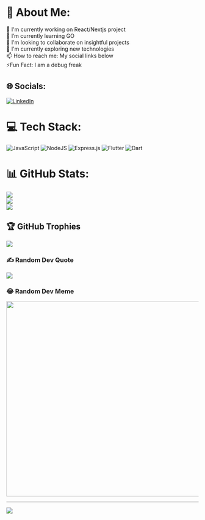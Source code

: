 # 💫 About Me:
🔭 I'm currently working on React/Nextjs project <br>🌱 I’m currently learning GO<br>👯 I'm looking to collaborate on insightful projects<br>🧐 I'm currently exploring new technologies<br>📫 How to reach me: My social links below<br>⚡Fun Fact: I am a debug freak


## 🌐 Socials:
[![LinkedIn](https://img.shields.io/badge/LinkedIn-%230077B5.svg?logo=linkedin&logoColor=white)](https://linkedin.com/in/jsunnykhan)

# 💻 Tech Stack:
![JavaScript](https://img.shields.io/badge/javascript-%23323330.svg?style=for-the-badge&logo=javascript&logoColor=%23F7DF1E) ![NodeJS](https://img.shields.io/badge/node.js-6DA55F?style=for-the-badge&logo=node.js&logoColor=white) ![Express.js](https://img.shields.io/badge/express.js-%23404d59.svg?style=for-the-badge&logo=express&logoColor=%2361DAFB) ![Flutter](https://img.shields.io/badge/Flutter-%2302569B.svg?style=for-the-badge&logo=Flutter&logoColor=white) ![Dart](https://img.shields.io/badge/dart-%230175C2.svg?style=for-the-badge&logo=dart&logoColor=white)

# 📊 GitHub Stats:
![](https://github-readme-stats.vercel.app/api?username=jsunnykhan&theme=dark&hide_border=false&include_all_commits=true&count_private=true)<br/>
![](https://github-readme-streak-stats.herokuapp.com/?user=jsunnykhan&theme=dark&hide_border=false)<br/>
![](https://github-readme-stats.vercel.app/api/top-langs/?username=jsunnykhan&theme=dark&hide_border=false&include_all_commits=true&count_private=true&layout=compact)

## 🏆 GitHub Trophies
![](https://github-profile-trophy.vercel.app/?username=jsunnykhan&theme=radical&no-frame=false&no-bg=false&margin-w=4)

### ✍️ Random Dev Quote
![](https://quotes-github-readme.vercel.app/api?type=horizontal&theme=radical)

### 😂 Random Dev Meme
<img src="https://random-memer.herokuapp.com/" width="512px"/>

---
[![](https://visitcount.itsvg.in/api?id=jsunnykhan&icon=0&color=0)](https://visitcount.itsvg.in)
